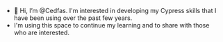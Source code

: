- 👋 Hi, I’m @Cedfas.  I'm interested in developing my Cypress skills that I have been using over the past few years.
- I'm using this space to continue my learning and to share with those who are interested.

<!---
Cedfas/Cedfas is a ✨ special ✨ repository because its `README.md` (this file) appears on your GitHub profile.
You can click the Preview link to take a look at your changes.
--->
